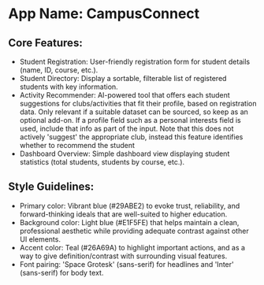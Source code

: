 # **App Name**: CampusConnect

## Core Features:

- Student Registration: User-friendly registration form for student details (name, ID, course, etc.).
- Student Directory: Display a sortable, filterable list of registered students with key information.
- Activity Recommender: AI-powered tool that offers each student suggestions for clubs/activities that fit their profile, based on registration data. Only relevant if a suitable dataset can be sourced, so keep as an optional add-on. If a profile field such as a personal interests field is used, include that info as part of the input. Note that this does not actively 'suggest' the appropriate club, instead this feature identifies whether to recommend the student
- Dashboard Overview: Simple dashboard view displaying student statistics (total students, students by course, etc.).

## Style Guidelines:

- Primary color: Vibrant blue (#29ABE2) to evoke trust, reliability, and forward-thinking ideals that are well-suited to higher education.
- Background color: Light blue (#E1F5FE) that helps maintain a clean, professional aesthetic while providing adequate contrast against other UI elements.
- Accent color: Teal (#26A69A) to highlight important actions, and as a way to give definition/contrast with surrounding visual features.
- Font pairing: 'Space Grotesk' (sans-serif) for headlines and 'Inter' (sans-serif) for body text.